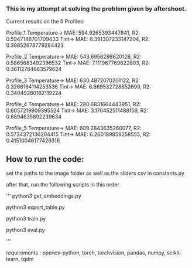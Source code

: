 ### This is my attempt at solving the problem given by aftershoot.

Current results on the 5 Profiles:

Profile_1
Temperature-> MAE: 594.9265393447841, R2: 0.5947148701709433
Tint-> MAE: 6.391307233147204, R2: 0.39852678779284423

Profile_2
Temperature-> MAE: 543.6956298620128, R2: 0.5865683492396532
Tint-> MAE: 7.111967769622803, R2: 0.36112784683579624

Profile_3
Temperature-> MAE: 630.4872070201122, R2: 0.3266164114253536
Tint-> MAE: 6.669532728852699, R2: 0.34049280182119224

Profile_4
Temperature-> MAE: 280.6831664443951, R2: 0.6057219909395524
Tint-> MAE: 3.170452511488156, R2: 0.6894635892239634

Profile_5
Temperature-> MAE: 609.2843635260077, R2: 0.5734372136204415
Tint-> MAE: 6.260189859258555, R2: 0.41510046177429316


## How to run the code:

set the paths to the image folder as well as the sliders csv in constants.py

after that, run the following scripts in this order

'''
python3 get_embeddings.py

python3 export_table.py

python3 train.py

python3 eval.py

'''

requirements :
opencv-python, torch, torchvision, pandas, numpy, scikit-learn, tqdm

